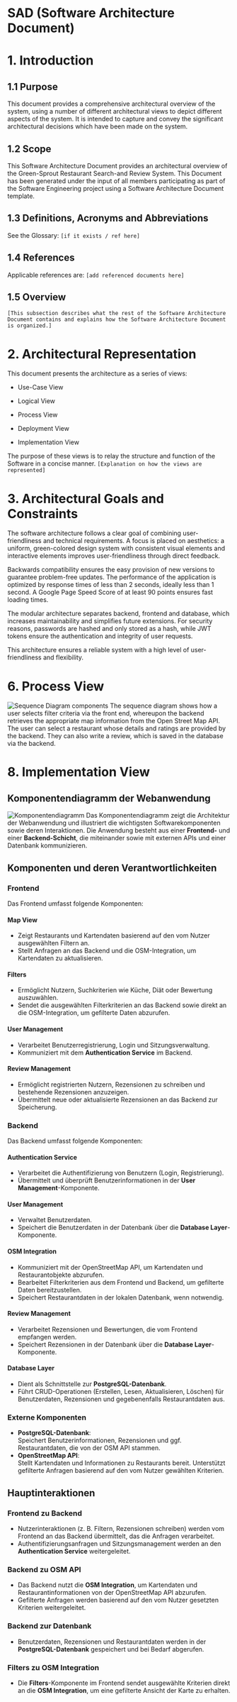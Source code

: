 # SAD (**S**oftware **A**rchitecture **D**ocument)

# 1. Introduction

## 1.1 Purpose

This document provides a comprehensive architectural overview of the system, using a number of different architectural views to depict different aspects of the system. It is intended to capture and convey the significant architectural decisions which have been made on the system.

## 1.2 Scope

This Software Architecture Document provides an architectural overview of the Green-Sprout Restaurant Search-and Review System. This Document has been generated under the input of all members participating as part of the Software Engineering project using a Software Architecture Document template.

## 1.3 Definitions, Acronyms and Abbreviations

See the Glossary: ```[if it exists / ref here]```

## 1.4 References

Applicable references are: ```[add referenced documents here]```

## 1.5 Overview

```
[This subsection describes what the rest of the Software Architecture Document contains and explains how the Software Architecture Document is organized.]
```

# 2. Architectural Representation

This document presents the architecture as a series of views:

- Use-Case View
  
- Logical View
  
- Process View
  
- Deployment View
  
- Implementation View
  

The purpose of these views is to relay the structure and function of the Software in a concise manner. 
```[Explanation on how the views are represented] ```

# 3. Architectural Goals and Constraints

The software architecture follows a clear goal of combining user-friendliness and technical requirements. A focus is placed on aesthetics: a uniform, green-colored design system with consistent visual elements and interactive elements improves user-friendliness through direct feedback.

Backwards compatibility ensures the easy provision of new versions to guarantee problem-free updates. The performance of the application is optimized by response times of less than 2 seconds, ideally less than 1 second. A Google Page Speed Score of at least 90 points ensures fast loading times.

The modular architecture separates backend, frontend and database, which increases maintainability and simplifies future extensions. For security reasons, passwords are hashed and only stored as a hash, while JWT tokens ensure the authentication and integrity of user requests.

This architecture ensures a reliable system with a high level of user-friendliness and flexibility.

# 6. Process View
![Sequence Diagram components](../../assets/sad/full-sd.png)
The sequence diagram shows how a user selects filter criteria via the front end, whereupon the backend retrieves the appropriate map information from the Open Street Map API.
The user can select a restaurant whose details and ratings are provided by the backend.
They can also write a review, which is saved in the database via the backend.
# 8. Implementation View
## Komponentendiagramm der Webanwendung
![Komponentendiagramm](../../assets/sad/KomponentDiagram.jpeg)
Das Komponentendiagramm zeigt die Architektur der Webanwendung und illustriert die wichtigsten Softwarekomponenten sowie deren Interaktionen. Die Anwendung besteht aus einer **Frontend-** und einer **Backend-Schicht**, die miteinander sowie mit externen APIs und einer Datenbank kommunizieren.

## Komponenten und deren Verantwortlichkeiten

### Frontend
Das Frontend umfasst folgende Komponenten:

#### Map View
- Zeigt Restaurants und Kartendaten basierend auf den vom Nutzer ausgewählten Filtern an.
- Stellt Anfragen an das Backend und die OSM-Integration, um Kartendaten zu aktualisieren.

#### Filters
- Ermöglicht Nutzern, Suchkriterien wie Küche, Diät oder Bewertung auszuwählen.
- Sendet die ausgewählten Filterkriterien an das Backend sowie direkt an die OSM-Integration, um gefilterte Daten abzurufen.

#### User Management
- Verarbeitet Benutzerregistrierung, Login und Sitzungsverwaltung.
- Kommuniziert mit dem **Authentication Service** im Backend.

#### Review Management
- Ermöglicht registrierten Nutzern, Rezensionen zu schreiben und bestehende Rezensionen anzuzeigen.
- Übermittelt neue oder aktualisierte Rezensionen an das Backend zur Speicherung.

### Backend
Das Backend umfasst folgende Komponenten:

#### Authentication Service
- Verarbeitet die Authentifizierung von Benutzern (Login, Registrierung).
- Übermittelt und überprüft Benutzerinformationen in der **User Management**-Komponente.

#### User Management
- Verwaltet Benutzerdaten.
- Speichert die Benutzerdaten in der Datenbank über die **Database Layer**-Komponente.

#### OSM Integration
- Kommuniziert mit der OpenStreetMap API, um Kartendaten und Restaurantobjekte abzurufen.
- Bearbeitet Filterkriterien aus dem Frontend und Backend, um gefilterte Daten bereitzustellen.
- Speichert Restaurantdaten in der lokalen Datenbank, wenn notwendig.

#### Review Management
- Verarbeitet Rezensionen und Bewertungen, die vom Frontend empfangen werden.
- Speichert Rezensionen in der Datenbank über die **Database Layer**-Komponente.

#### Database Layer
- Dient als Schnittstelle zur **PostgreSQL-Datenbank**.
- Führt CRUD-Operationen (Erstellen, Lesen, Aktualisieren, Löschen) für Benutzerdaten, Rezensionen und gegebenenfalls Restaurantdaten aus.

### Externe Komponenten
- **PostgreSQL-Datenbank**:  
  Speichert Benutzerinformationen, Rezensionen und ggf. Restaurantdaten, die von der OSM API stammen.
- **OpenStreetMap API**:  
  Stellt Kartendaten und Informationen zu Restaurants bereit. Unterstützt gefilterte Anfragen basierend auf den vom Nutzer gewählten Kriterien.

## Hauptinteraktionen

### Frontend zu Backend
- Nutzerinteraktionen (z. B. Filtern, Rezensionen schreiben) werden vom Frontend an das Backend übermittelt, das die Anfragen verarbeitet.
- Authentifizierungsanfragen und Sitzungsmanagement werden an den **Authentication Service** weitergeleitet.

### Backend zu OSM API
- Das Backend nutzt die **OSM Integration**, um Kartendaten und Restaurantinformationen von der OpenStreetMap API abzurufen.
- Gefilterte Anfragen werden basierend auf den vom Nutzer gesetzten Kriterien weitergeleitet.

### Backend zur Datenbank
- Benutzerdaten, Rezensionen und Restaurantdaten werden in der **PostgreSQL-Datenbank** gespeichert und bei Bedarf abgerufen.

### Filters zu OSM Integration
- Die **Filters**-Komponente im Frontend sendet ausgewählte Kriterien direkt an die **OSM Integration**, um eine gefilterte Ansicht der Karte zu erhalten.


